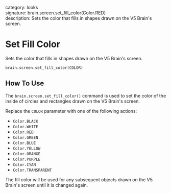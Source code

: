 category: looks  
signature: brain.screen.set_fill_color(Color.RED)  
description: Sets the color that fills in shapes drawn on the V5 Brain's screen.  

# Set Fill Color

Sets the color that fills in shapes drawn on the V5 Brain's screen.

```don
brain.screen.set_fill_color(COLOR)
```

## How To Use

The `brain.screen.set_fill_color()` command is used to set the color of the inside of circles and rectangles drawn on the V5 Brain's screen. 

Replace the `COLOR` parameter with one of the following actions:

* `Color.BLACK`
* `Color.WHITE`
* `Color.RED`
* `Color.GREEN`
* `Color.BLUE`
* `Color.YELLOW`
* `Color.ORANGE`
* `Color.PURPLE`
* `Color.CYAN`
* `Color.TRANSPARENT`

The fill color will be used for any subsequent objects drawn on the V5 Brain's screen until it is changed again.

<advanced>
</advanced>
